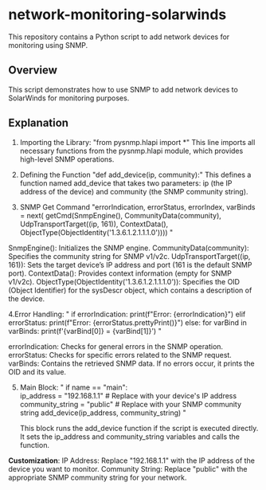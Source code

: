 # network-monitoring-solarwinds
This repository contains a Python script to add network devices for monitoring using SNMP.

## Overview
This script demonstrates how to use SNMP to add network devices to SolarWinds for monitoring purposes. 

## Explanation
1. Importing the Library:
"from pysnmp.hlapi import *"
This line imports all necessary functions from the pysnmp.hlapi module, which provides high-level SNMP operations.

2. Defining the Function
"def add_device(ip, community):"
This defines a function named add_device that takes two parameters: ip (the IP address of the device) and community (the SNMP community string).

3. SNMP Get Command
"errorIndication, errorStatus, errorIndex, varBinds = next(
    getCmd(SnmpEngine(),
           CommunityData(community),
           UdpTransportTarget((ip, 161)),
           ContextData(),
           ObjectType(ObjectIdentity('1.3.6.1.2.1.1.1.0')))) "

SnmpEngine(): Initializes the SNMP engine.
CommunityData(community): Specifies the community string for SNMP v1/v2c.
UdpTransportTarget((ip, 161)): Sets the target device’s IP address and port (161 is the default SNMP port).
ContextData(): Provides context information (empty for SNMP v1/v2c).
ObjectType(ObjectIdentity('1.3.6.1.2.1.1.1.0')): Specifies the OID (Object Identifier) for the sysDescr object, which contains a description of the device.

4.Error Handling:
" if errorIndication:
    print(f"Error: {errorIndication}")
elif errorStatus:
    print(f"Error: {errorStatus.prettyPrint()}")
else:
    for varBind in varBinds:
        print(f'{varBind[0]} = {varBind[1]}') "
        
errorIndication: Checks for general errors in the SNMP operation.
errorStatus: Checks for specific errors related to the SNMP request.
varBinds: Contains the retrieved SNMP data. If no errors occur, it prints the OID and its value.

5. Main Block:
   " if name == "main":            
    ip_address = "192.168.1.1"  # Replace with your device's IP address
    community_string = "public"  # Replace with your SNMP community string
    add_device(ip_address, community_string) "

   This block runs the add_device function if the script is executed directly. It sets the ip_address and community_string variables and calls the function.

__Customization__: 
IP Address: Replace "192.168.1.1" with the IP address of the device you want to monitor.
Community String: Replace "public" with the appropriate SNMP community string for your network.


